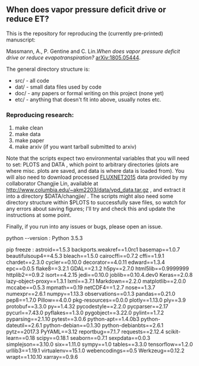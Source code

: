 ## When does vapor pressure deficit drive or reduce ET? 

This is the repository for reproducing the (currently pre-printed) manuscript:

Massmann, A., P. Gentine and C. Lin._When does vapor pressure deficit drive or reduce evapotranspiration?_ [arXiv:1805.05444](https://arxiv.org/abs/1805.05444).

The general directory structure is:

* src/ - all code
* dat/ - small data files used by code
* doc/ - any papers or formal writing on this project (none yet)
* etc/ - anything that doesn't fit into above, usually notes etc.

### Reproducing research:

1) make clean
2) make data
3) make paper
4) make arxiv (if you want tarball submitted to arxiv)

Note that the scripts expect two environmental variables that you will need to set: PLOTS and DATA , which point to arbitrary directories (plots are where misc. plots are saved, and data is where data is loaded from). You will also need to download processed [FLUXNET2015](https://fluxnet.fluxdata.org/data/fluxnet2015-dataset/) data provided by my collaborator Changjie Lin, available at http://www.columbia.edu/~akm2203/data/vpd_data.tar.gz , and extract it into a directory $DATA/changjie/ .  The scripts might also need some directory structure within $PLOTS to successfully save files, so watch for any errors about saving figures; I'll try and check this and update the instructions at some point.

Finally, if you run into any issues or bugs, please open an issue.

python --version : Python 3.5.3

pip freeze :
astroid==1.5.3
backports.weakref==1.0rc1
basemap==1.0.7
beautifulsoup4==4.5.3
bleach==1.5.0
cairocffi==0.7.2
cffi==1.9.1
chardet==2.3.0
cycler==0.10.0
decorator==4.0.11
edward==1.3.4
epc==0.0.5
flake8==3.2.1
GDAL==2.1.2
h5py==2.7.0
html5lib==0.9999999
httplib2==0.9.2
isort==4.2.15
jedi==0.10.0
joblib==0.10.4.dev0
Keras==2.0.8
lazy-object-proxy==1.3.1
lxml==3.7.1
Markdown==2.2.0
matplotlib==2.0.0
mccabe==0.5.3
mpmath==0.19
netCDF4==1.2.7
nose==1.3.7
numexpr==2.6.1
numpy==1.13.3
observations==0.1.3
pandas==0.21.0
pep8==1.7.0
Pillow==4.0.0
pkg-resources==0.0.0
plotly==1.13.0
ply==3.9
protobuf==3.3.0
py==1.4.32
pycodestyle==2.2.0
pycparser==2.17
pycurl==7.43.0
pyflakes==1.3.0
pygobject==3.22.0
pylint==1.7.2
pyparsing==2.1.10
pytest==3.0.6
python-apt==1.4.0b3
python-dateutil==2.6.1
python-debian==0.1.30
python-debianbts==2.6.1
pytz==2017.3
PyYAML==3.12
reportbug==7.1.7
requests==2.12.4
scikit-learn==0.18
scipy==0.18.1
seaborn==0.7.1
sexpdata==0.0.3
simplejson==3.10.0
six==1.11.0
sympy==1.0
tables==3.3.0
tensorflow==1.2.0
urllib3==1.19.1
virtualenv==15.1.0
webencodings==0.5
Werkzeug==0.12.2
wrapt==1.10.10
xarray==0.9.6